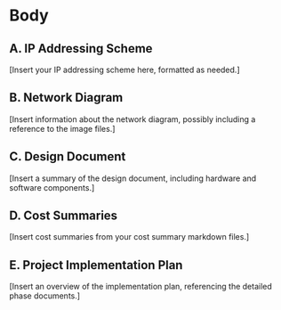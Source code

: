 # Body

## A. IP Addressing Scheme
[Insert your IP addressing scheme here, formatted as needed.]

## B. Network Diagram
[Insert information about the network diagram, possibly including a reference to the image files.]

## C. Design Document
[Insert a summary of the design document, including hardware and software components.]

## D. Cost Summaries
[Insert cost summaries from your cost summary markdown files.]

## E. Project Implementation Plan
[Insert an overview of the implementation plan, referencing the detailed phase documents.]
